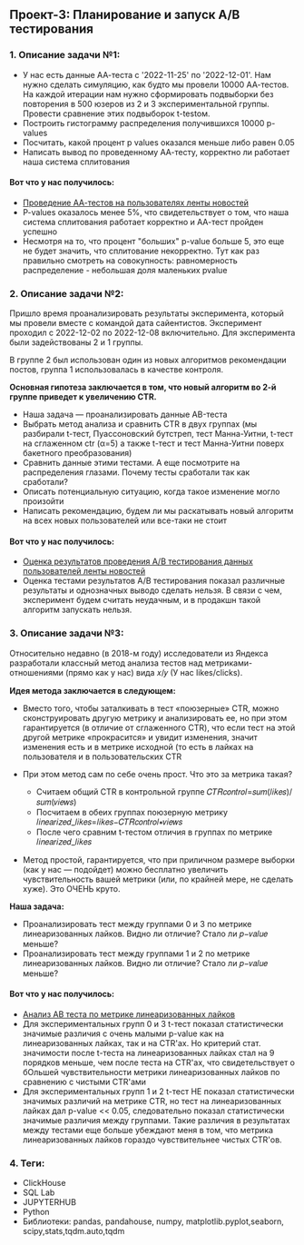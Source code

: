## Проект-3: Планирование и запуск А/В тестирования  

### 1. Описание задачи №1:

- У нас есть данные АА-теста с '2022-11-25' по '2022-12-01'. Нам нужно сделать симуляцию, как будто мы провели 10000 АА-тестов. На каждой итерации нам нужно сформировать подвыборки без повторения в 500 юзеров из 2 и 3 экспериментальной группы. Провести сравнение этих подвыборок t-testом.  
- Построить гистограмму распределения получившихся 10000 p-values  
- Посчитать, какой процент p values оказался меньше либо равен 0.05  
- Написать вывод по проведенному АА-тесту, корректно ли работает наша система сплитования  


#### Вот что у нас получилось:

- [Проведение АА-тестов на  пользователях ленты новостей]()  
- P-values оказалось менее 5%, что свидетельствует о том, что наша система сплитования работает корректно и АА-тест пройден успешно  
- Несмотря на то, что процент "больших" p-value больше 5, это еще не будет значить, что сплитование некорректно. Тут как раз правильно смотреть на совокупность: равномерность распределение - небольшая доля маленьких pvalue  


### 2. Описание задачи №2:

Пришло время проанализировать результаты эксперимента, который мы провели вместе с командой дата сайентистов. Эксперимент проходил с 2022-12-02 по 2022-12-08 включительно. Для эксперимента были задействованы 2 и 1 группы.  

В группе 2 был использован один из новых алгоритмов рекомендации постов, группа 1 использовалась в качестве контроля.  

**Основная гипотеза заключается в том, что новый алгоритм во 2-й группе приведет к увеличению CTR.**  

- Наша задача — проанализировать данные АB-теста  
- Выбрать метод анализа и сравнить CTR в двух группах (мы разбирали t-тест, Пуассоновский бутстреп, тест Манна-Уитни, t-тест на сглаженном ctr (α=5) а также t-тест и тест Манна-Уитни поверх бакетного преобразования)  
- Сравнить данные этими тестами. А еще посмотрите на распределения глазами. Почему тесты сработали так как сработали?  
- Описать потенциальную ситуацию, когда такое изменение могло произойти  
- Написать рекомендацию, будем ли мы раскатывать новый алгоритм на всех новых пользователей или все-таки не стоит  


#### Вот что у нас получилось:

- [Оценка результатов проведения А/В тестирования данных пользователей ленты новостей]()
- Оценка тестами результатов А/В тестирования показал различные результаты и однозначных выводо сделать нельзя. В связи с чем, эксперимент будем считать неудачным, и в  продакшн такой алгоритм запускать нельзя.


### 3. Описание задачи №3:

Относительно недавно (в 2018-м году) исследователи из Яндекса разработали классный метод анализа тестов над метриками-отношениями (прямо как у нас) вида  𝑥/𝑦  (У нас  likes/clicks).  

**Идея метода заключается в следующем:**  

- Вместо того, чтобы заталкивать в тест «поюзерные» CTR, можно сконструировать другую метрику и анализировать ее, но при этом гарантируется (в отличие от сглаженного CTR), что если тест на этой другой метрике «прокрасится» и увидит изменения, значит изменения есть и в метрике исходной (то есть в лайках на пользователя и в пользовательских CTR  
- При этом метод сам по себе очень прост. Что это за метрика такая?  

  - Считаем общий CTR в контрольной группе 𝐶𝑇𝑅𝑐𝑜𝑛𝑡𝑟𝑜𝑙=𝑠𝑢𝑚(𝑙𝑖𝑘𝑒𝑠)/𝑠𝑢𝑚(𝑣𝑖𝑒𝑤𝑠)  
  - Посчитаем в обеих группах поюзерную метрику  𝑙𝑖𝑛𝑒𝑎𝑟𝑖𝑧𝑒𝑑_𝑙𝑖𝑘𝑒𝑠=𝑙𝑖𝑘𝑒𝑠−𝐶𝑇𝑅𝑐𝑜𝑛𝑡𝑟𝑜𝑙∗𝑣𝑖𝑒𝑤𝑠  
  - После чего сравним  t-тестом отличия в группах по метрике 𝑙𝑖𝑛𝑒𝑎𝑟𝑖𝑧𝑒𝑑_𝑙𝑖𝑘𝑒𝑠  


- Метод простой, гарантируется, что при приличном размере выборки (как у нас — подойдет) можно бесплатно увеличить чувствительность вашей метрики (или, по крайней мере, не сделать хуже). Это ОЧЕНЬ круто.  


**Наша задача:**  

- Проанализировать тест между группами 0 и 3 по метрике линеаризованных лайков. Видно ли отличие? Стало ли 𝑝−𝑣𝑎𝑙𝑢𝑒 меньше?  
- Проанализировать тест между группами 1 и 2 по метрике линеаризованных лайков. Видно ли отличие? Стало ли 𝑝−𝑣𝑎𝑙𝑢𝑒 меньше?  


#### Вот что у нас получилось:  

- [Анализ АВ теста по метрике линеаризованных лайков]()  
- Для экспериментальных групп 0 и 3 t-тест показал статистически значимые различия с очень малыми p-value как на линеаризованных лайках, так и на CTR'ах. Но критерий стат. значимости после t-теста на линеаризованных лайках стал на 9 порядков меньше, чем после теста на CTR'ах, что свидетельствует о бОльшей чувствительности метрики линеаризованных лайков по сравнению с чистыми CTR'ами  
- Для экспериментальных групп 1 и 2 t-тест НЕ показал статистически значимых различий на метрике CTR, но тест на линеаризованных лайках дал p-value << 0.05, следовательно показал статистически значимые различия между группами. Такие различия в результатах между тестами еще больше убеждают меня в том, что метрика линеаризованных лайков  гораздо чувствительнее чистых CTR'ов.  


### 4. Теги:  

- ClickHouse  
- SQL Lab  
- JUPYTERHUB  
- Python  
- Библиотеки: pandas, pandahouse, numpy, matplotlib.pyplot,seaborn, scipy,stats,tqdm.auto,tqdm  
